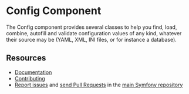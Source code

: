 Config Component
================

The Config component provides several classes to help you find, load, combine,
autofill and validate configuration values of any kind, whatever their source
may be (YAML, XML, INI files, or for instance a database).

Resources
---------

  * [Documentation](https://symfony.com/doc/current/components/config.html)
  * [Contributing](https://symfony.com/doc/current/contributing/index.html)
  * [Report issues](https://github.com/symfony/symfony/issues) and
    [send Pull Requests](https://github.com/symfony/symfony/pulls)
    in the [main Symfony repository](https://github.com/symfony/symfony)
